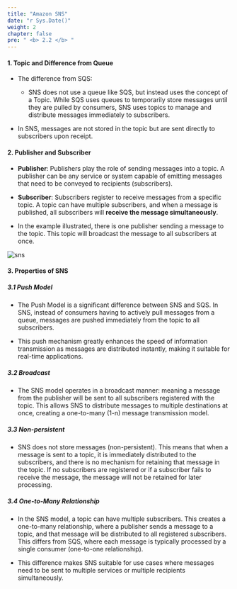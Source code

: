 ```yaml
---
title: "Amazon SNS"
date: "r Sys.Date()"
weight: 2
chapter: false
pre: " <b> 2.2 </b> "
---
```


#### 1. Topic and Difference from Queue

  - The difference from SQS:
    - SNS does not use a queue like SQS, but instead uses the concept of a Topic. While SQS uses queues to temporarily store messages until they are pulled by consumers, SNS uses topics to manage and distribute messages immediately to subscribers.

  - In SNS, messages are not stored in the topic but are sent directly to subscribers upon receipt.

#### 2. Publisher and Subscriber

  - **Publisher**: Publishers play the role of sending messages into a topic. A publisher can be any service or system capable of emitting messages that need to be conveyed to recipients (subscribers).

  - **Subscriber**: Subscribers register to receive messages from a specific topic. A topic can have multiple subscribers, and when a message is published, all subscribers will **receive the message simultaneously**.

  - In the example illustrated, there is one publisher sending a message to the topic. This topic will broadcast the message to all subscribers at once.

  ![sns](https://ngxquang.github.io/aws-ws1-new/images/2.difference/sns.png)

#### 3. Properties of SNS

##### 3.1 Push Model

  - The Push Model is a significant difference between SNS and SQS. In SNS, instead of consumers having to actively pull messages from a queue, messages are pushed immediately from the topic to all subscribers.

  - This push mechanism greatly enhances the speed of information transmission as messages are distributed instantly, making it suitable for real-time applications.

##### 3.2 Broadcast

  - The SNS model operates in a broadcast manner: meaning a message from the publisher will be sent to all subscribers registered with the topic. This allows SNS to distribute messages to multiple destinations at once, creating a one-to-many (1-n) message transmission model.

##### 3.3 Non-persistent

  - SNS does not store messages (non-persistent). This means that when a message is sent to a topic, it is immediately distributed to the subscribers, and there is no mechanism for retaining that message in the topic. If no subscribers are registered or if a subscriber fails to receive the message, the message will not be retained for later processing.

##### 3.4 One-to-Many Relationship

  - In the SNS model, a topic can have multiple subscribers. This creates a one-to-many relationship, where a publisher sends a message to a topic, and that message will be distributed to all registered subscribers. This differs from SQS, where each message is typically processed by a single consumer (one-to-one relationship).

  - This difference makes SNS suitable for use cases where messages need to be sent to multiple services or multiple recipients simultaneously.
